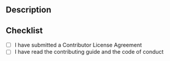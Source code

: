 <!--
Thank you for taking the time to make a pull request.

Please review our [contribution guide](https://github.com/SeequentEvo/evo-python-sdk/blob/main/CONTRIBUTING.md) and our
[code of conduct](https://github.com/SeequentEvo/evo-python-sdk/blob/main/CONTRIBUTING.md) before opening your first
pull request.

By making a pull request, you confirm you agree to our [Contributor License Agreement (CLA).](https://gist.github.com/imodeljs-admin/9a071844d3a8d420092b5cf360e978ca)
-->

## Description

<!-- Describe your proposed changes in detail -->

## Checklist

- [ ] I have submitted a Contributor License Agreement
- [ ] I have read the contributing guide and the code of conduct
